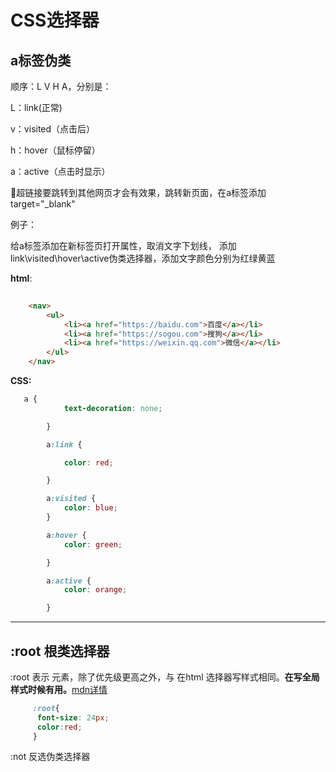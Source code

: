 # CSS选择器

## a标签伪类

顺序：L V H A，分别是：

L：link(正常)

v：visited（点击后）

h：hover（鼠标停留）

a：active（点击时显示）



📌超链接要跳转到其他网页才会有效果，跳转新页面，在a标签添加target="_blank"



例子：

给a标签添加在新标签页打开属性，取消文字下划线， 添加link\visited\hover\active伪类选择器，添加文字颜色分别为红绿黄蓝

**html**:

```html
    
    <nav>
        <ul>
            <li><a href="https://baidu.com">百度</a></li>
            <li><a href="https://sogou.com">搜狗</a></li>
            <li><a href="https://weixin.qq.com">微信</a></li>
        </ul>
    </nav>
```

**CSS:**

```css
   a {
            text-decoration: none;

        }

        a:link {

            color: red;

        }

        a:visited {
            color: blue;
        }

        a:hover {
            color: green;

        }

        a:active {
            color: orange;

        }
```

------



## :root 根类选择器

:root 表示 <html> 元素，除了优先级更高之外，与 在html 选择器写样式相同。**在写全局样式时候有用。**[mdn详情](https://developer.mozilla.org/zh-CN/docs/Web/CSS/:root)

```css
     :root{
      font-size: 24px;
      color:red;
     }
```



:not 反选伪类选择器
